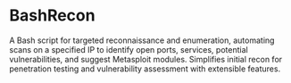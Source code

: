 # BashRecon
A Bash script for targeted reconnaissance and enumeration, automating scans on a specified IP to identify open ports, services, potential vulnerabilities, and suggest Metasploit modules. Simplifies initial recon for penetration testing and vulnerability assessment with extensible features.
